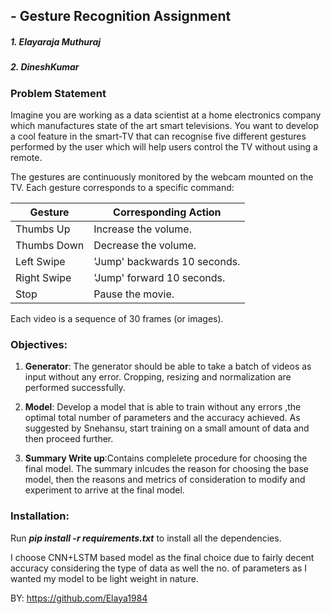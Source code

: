 ## - Gesture Recognition Assignment

##### 1. Elayaraja Muthuraj
##### 2. DineshKumar




### Problem Statement
Imagine you are working as a data scientist at a home electronics company which manufactures state of the art smart televisions. You want to develop a cool feature in the smart-TV that can recognise five different gestures performed by the user which will help users control the TV without using a remote.

The gestures are continuously monitored by the webcam mounted on the TV. Each gesture corresponds to a specific command:
 
| Gesture | Corresponding Action |
| --- | --- | 
| Thumbs Up | Increase the volume. |
| Thumbs Down | Decrease the volume. |
| Left Swipe | 'Jump' backwards 10 seconds. |
| Right Swipe | 'Jump' forward 10 seconds. |
| Stop | Pause the movie. |

Each video is a sequence of 30 frames (or images).

### Objectives:
1. **Generator**:  The generator should be able to take a batch of videos as input without any error. Cropping, resizing and normalization are performed successfully.

2. **Model**: Develop a model that is able to train without any errors ,the optimal total number of parameters and the accuracy achieved. As suggested by Snehansu, start training on a small amount of data and then proceed further.

3. **Summary Write up**:Contains  complelete procedure for choosing the final model. The summary inlcudes the reason for choosing the base model, then the reasons and metrics of consideration to modify and experiment to arrive at the final model. 


### Installation:
Run ***pip install -r requirements.txt*** to install all the dependencies.

I choose CNN+LSTM based model as the final choice due to fairly decent accuracy considering the type of data as well the no. of parameters as I wanted my model to be light weight in nature.

BY:
https://github.com/Elaya1984


